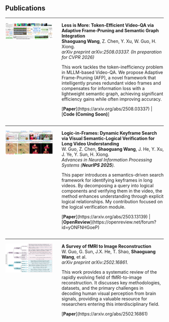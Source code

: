 <!-- #### Submitted

- <strong>S. Li</strong>, X. Yang*, A. Cao*, K. Fan, Y. Liu, C. Wang, and Q. Niu. LaNCoR: Label Noise-Contrastive Robust Learning for Seismic Signal Processing with Application to Microseismic Arrival Time Picking. <strong>Rej :)</strong> [[Code]](https://github.com/senli1073/LaNCor)

#### Published

- X. Yang, <strong>S. Li</strong>, A. Cao*, C. Wang*, Y. Liu, X. Bai, and Q. Niu (2024). Deep Transfer Learning for P-wave Arrival Identification and Automatic Seismic Source Location in Underground Mines. <strong>International Journal of Rock Mechanics and Mining Sciences</strong>. [[Paper]](https://doi.org/10.1016/j.ijrmms.2024.105888)

- <strong>S. Li</strong>, X. Yang*, A. Cao*, C. Wang, Y. Liu, Y. Liu, and Q. Niu (2024). SeisT: A Foundational Deep-Learning Model for Earthquake Monitoring Tasks. <strong>IEEE Transactions on Geoscience and Remote Sensing</strong>. [[Paper]](https://doi.org/10.1109/TGRS.2024.3371503) [[Code]](https://github.com/senli1073/SeisT)

- A. Cao, X. Yang, C. Wang*, <strong>S. Li</strong>, Y. Liu, L. Dou, and Q. Niu (2023). High-Precision Phase Picking and Automatic Source Locating Method for Seismicity in Mines Based on Deep Transfer Learning. <strong>Journal of China Coal Society</strong>. [[Paper]](https://doi.org/10.13225/j.cnki.jccs.2023.0095)

- A. Cao, Y. Liu, X. Yang*, <strong>S. Li</strong>, C. Wang, X. Bai, and Y. Liu (2022). Physical Index and Data Fusion-Driven Method for Coal Burst Prediction in Time Sequence. <strong>Journal of China Coal Society</strong>. [[Paper]](https://doi.org/10.13225/j.cnki.jccs.2022.0680)

- X. Yang, X. Yu, C. Zhang, <strong>S. Li</strong>, and Q. Niu (2021). MineGPS: Battery-Free Localization Base Station for Coal Mine Environment. <strong>IEEE Communications Letters</strong>. [[Paper]](https://doi.org/10.1109/LCOMM.2021.3081593)
 -->

<!-- ### Preprints

- **Shaoguang Wang**, Z. Chen, Y. Xu, W. Guo, H. Xiong. (2025). Less is More: Token-Efficient Video-QA via Adaptive Frame-Pruning and Semantic Graph Integration. *arXiv preprint arXiv:2508.03337*. (In preparation for CVPR 2026) [[Paper]](https://arxiv.org/abs/2508.03337)

### Conference Papers

- W. Guo, Z. Chen, **Shaoguang Wang**, J. He, Y. Xu, J. Ye, Y. Sun, H. Xiong. (2025). Logic-in-Frames: Dynamic Keyframe Search via Visual Semantic-Logical Verification for Long Video Understanding. In *Advances in Neural Information Processing Systems (NeurIPS 2025)*. [[Paper]](https://arxiv.org/abs/2503.13139)

### Surveys

- W. Guo, G. Sun, J.X. He, T. Shao, **Shaoguang Wang**, et al. (2025). A Survey of fMRI to Image Reconstruction. *arXiv preprint arXiv:2502.16861*. [[Paper]](https://arxiv.org/abs/2502.16861) -->

<!-- ---
layout: default
--- -->

## Publications

---

<div style="display: flex; margin-bottom: 2em;">
    <div style="flex: 0 0 30%; margin-right: 2em;">
        <img src="/static/assets/img/less_is_more_figure.png" alt="Less is More Diagram" style="width: 100%;">
    </div>
    <div style="flex: 1;">
        <strong>Less is More: Token-Efficient Video-QA via Adaptive Frame-Pruning and Semantic Graph Integration</strong><br>
        <strong>Shaoguang Wang</strong>, Z. Chen, Y. Xu, W. Guo, H. Xiong.<br>
        <em>arXiv preprint arXiv:2508.03337. (In preparation for CVPR 2026)</em><br>
        <p>This work tackles the token-inefficiency problem in MLLM-based Video-QA. We propose Adaptive Frame-Pruning (AFP), a novel framework that intelligently prunes redundant video frames and compensates for information loss with a lightweight semantic graph, achieving significant efficiency gains while often improving accuracy.</p>
        [<strong>Paper</strong>](https://arxiv.org/abs/2508.03337) | [<strong>Code (Coming Soon)</strong>]
    </div>
</div>

---

<div style="display: flex; margin-bottom: 2em;">
    <div style="flex: 0 0 30%; margin-right: 2em;">
        <img src="/static/assets/img/logic_in_frames_figure.png" alt="Logic-in-Frames Diagram" style="width: 100%;">
    </div>
    <div style="flex: 1;">
        <strong>Logic-in-Frames: Dynamic Keyframe Search via Visual Semantic-Logical Verification for Long Video Understanding</strong><br>
        W. Guo, Z. Chen, <strong>Shaoguang Wang</strong>, J. He, Y. Xu, J. Ye, Y. Sun, H. Xiong.<br>
        <em>Advances in Neural Information Processing Systems (<strong>NeurIPS 2025</strong>).</em><br>
        <p>This paper introduces a semantics-driven search framework for identifying keyframes in long videos. By decomposing a query into logical components and verifying them in the video, the method enhances understanding through explicit logical relationships. My contribution focused on the logical verification module.</p>
        [<strong>Paper</strong>](https://arxiv.org/abs/2503.13139) | [<strong>OpenReview</strong>](https://openreview.net/forum?id=yONFNHGoeP)
    </div>
</div>

---

<div style="display: flex; margin-bottom: 2em;">
    <div style="flex: 0 0 30%; margin-right: 2em;">
        <img src="/static/assets/img/fmri_survey_figure.png" alt="fMRI Survey Diagram" style="width: 100%;">
    </div>
    <div style="flex: 1;">
        <strong>A Survey of fMRI to Image Reconstruction</strong><br>
        W. Guo, G. Sun, J.X. He, T. Shao, <strong>Shaoguang Wang</strong>, et al.<br>
        <em>arXiv preprint arXiv:2502.16861.</em><br>
        <p>This work provides a systematic review of the rapidly evolving field of fMRI-to-image reconstruction. It discusses key methodologies, datasets, and the primary challenges in decoding human visual perception from brain signals, providing a valuable resource for researchers entering this interdisciplinary field.</p>
        [<strong>Paper</strong>](https://arxiv.org/abs/2502.16861)
    </div>
</div>